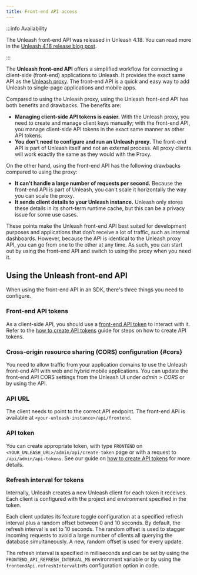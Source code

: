 ```yaml
---
title: Front-end API access
---
```


:::info Availability

The Unleash front-end API was released in Unleash 4.18. You can read more in the [Unleash 4.18 release blog post](https://www.getunleash.io/blog/new-features-direct-client-side-front-end-api-access-sync-user-groups-and-clone-environments).

:::

The **Unleash front-end API** offers a simplified workflow for connecting a client-side (front-end) applications to Unleash. It provides the exact same API as the [Unleash proxy](../generated/unleash-proxy.md). The front-end API is a quick and easy way to add Unleash to single-page applications and mobile apps.


Compared to using the Unleash proxy, using the Unleash front-end API has both benefits and drawbacks. The benefits are:

- **Managing client-side API tokens is easier.** With the Unleash proxy, you need to create and manage client keys manually; with the front-end API, you manage client-side API tokens in the exact same manner as other API tokens.
- **You don't need to configure and run an Unleash proxy.** The front-end API is part of Unleash itself and not an external process. All proxy clients will work exactly the same as they would with the Proxy.

On the other hand, using the front-end API has the following drawbacks compared to using the proxy:

- **It can't handle a large number of requests per second.** Because the front-end API is part of Unleash, you can't scale it horizontally the way you can scale the proxy.
- **It sends client details to your Unleash instance.** Unleash only stores these details in its short-term runtime cache, but this can be a privacy issue for some use cases.

These points make the Unleash front-end API best suited for development purposes and applications that don’t receive a lot of traffic, such as internal dashboards. However, because the API is identical to the Unleash proxy API, you can go from one to the other at any time. As such, you can start out by using the front-end API and switch to using the proxy when you need it.

## Using the Unleash front-end API

When using the front-end API in an SDK, there's three things you need to configure.

### Front-end API tokens

As a client-side API, you should use a [front-end API token](../reference/api-tokens-and-client-keys.mdx#front-end-tokens) to interact with it. Refer to the [how to create API tokens](../how-to/how-to-create-api-tokens.mdx) guide for steps on how to create API tokens.

### Cross-origin resource sharing (CORS) configuration {#cors}

You need to allow traffic from your application domains to use the Unleash front-end API with web and hybrid mobile applications. You can update the front-end API CORS settings from the Unleash UI under _admin \> CORS_ or by using the API.

### API URL

The client needs to point to the correct API endpoint. The front-end API is available at `<your-unleash-instance>/api/frontend`.

<!-- Point to the API docs when they're published -->

### API token

You can create appropriate token, with type `FRONTEND` on `<YOUR_UNLEASH_URL>/admin/api/create-token` page or with a request to `/api/admin/api-tokens`. See our guide on [how to create API tokens](../how-to/how-to-create-api-tokens.mdx) for more details.

### Refresh interval for tokens

Internally, Unleash creates a new Unleash client for each token it receives. Each client is configured with the project and environment specified in the token.

Each client updates its feature toggle configuration at a specified refresh interval plus a random offset between 0 and 10 seconds. By default, the refresh interval is set to 10 seconds. The random offset is used to stagger incoming requests to avoid a large number of clients all querying the database simultaneously. A new, random offset is used for every update.

The refresh interval is specified in milliseconds and can be set by using the `FRONTEND_API_REFRESH_INTERVAL_MS` environment variable or by using the `frontendApi.refreshIntervalInMs` configuration option in code.

